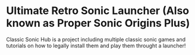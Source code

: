 # Ultimate Retro Sonic Launcher (Also known as Proper Sonic Origins Plus)

Classic Sonic Hub is a project including multiple classic sonic games and tutorials on how to legally install them and play them throught a launcher!
